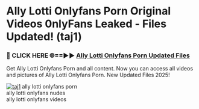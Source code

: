 # Ally Lotti Onlyfans Porn Original Videos 0nlyFans Leaked - Files Updated! (taj1)

<h3>🔴 CLICK HERE 🌐==►► <a href="https://tinyurl.com/3hn5wdd3" rel="nofollow">Ally Lotti Onlyfans Porn Updated Files</a></h3>

Get Ally Lotti Onlyfans Porn and all content. Now you can access all videos and pictures of Ally Lotti Onlyfans Porn. New Updated Files 2025!

[![taj1](https://i.imgur.com/4HnBqBT.gif)](https://tinyurl.com/3hn5wdd3)
ally lotti onlyfans porn<br>
ally lotti onlyfans nudes<br>
ally lotti onlyfans videos